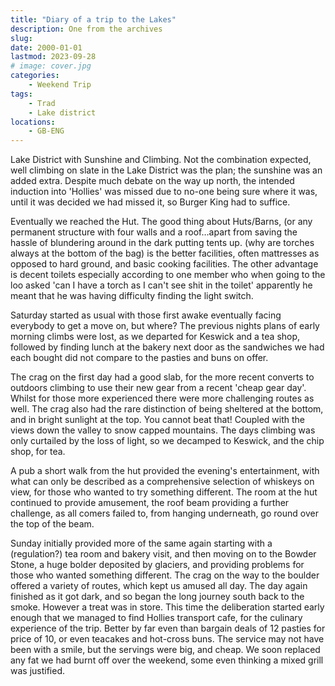 ```yaml
---
title: "Diary of a trip to the Lakes"
description: One from the archives
slug: 
date: 2000-01-01
lastmod: 2023-09-28
# image: cover.jpg
categories:
    - Weekend Trip
tags:
    - Trad
    - Lake district
locations:
    - GB-ENG
---
```


Lake District with Sunshine and Climbing. Not the combination expected, well climbing on slate in
the Lake District was the plan; the sunshine was an added extra. Despite much debate on the way up
north, the intended induction into 'Hollies' was missed due to no-one being sure where it was, until
it was decided we had missed it, so Burger King had to suffice.

Eventually we reached the Hut. The good thing about Huts/Barns, (or any permanent structure with
four walls and a roof…apart from saving the hassle of blundering around in the dark putting tents
up. (why are torches always at the bottom of the bag) is the better facilities, often mattresses as
opposed to hard ground, and basic cooking facilities. The other advantage is decent toilets
especially according to one member who when going to the loo asked 'can I have a torch as I can't
see shit in the toilet' apparently he meant that he was having difficulty finding the light switch.

Saturday started as usual with those first awake eventually facing everybody to get a move on, but
where? The previous nights plans of early morning climbs were lost, as we departed for Keswick
and a tea shop, followed by finding lunch at the bakery next door as the sandwiches we had each
bought did not compare to the pasties and buns on offer.

The crag on the first day had a good slab, for the more recent converts to outdoors climbing to use
their new gear from a recent 'cheap gear day'. Whilst for those more experienced there were more
challenging routes as well. The crag also had the rare distinction of being sheltered at the bottom,
and in bright sunlight at the top. You cannot beat that! Coupled with the views down the valley to
snow capped mountains. The days climbing was only curtailed by the loss of light, so we decamped
to Keswick, and the chip shop, for tea.

A pub a short walk from the hut provided the evening's entertainment, with what can only be
described as a comprehensive selection of whiskeys on view, for those who wanted to try something
different. The room at the hut continued to provide amusement, the roof beam providing a further
challenge, as all comers failed to, from hanging underneath, go round over the top of the beam.

Sunday initially provided more of the same again starting with a (regulation?) tea room and bakery
visit, and then moving on to the Bowder Stone, a huge bolder deposited by glaciers, and providing
problems for those who wanted something different. The crag on the way to the boulder offered a
variety of routes, which kept us amused all day. The day again finished as it got dark, and so began
the long journey south back to the smoke. However a treat was in store. This time the deliberation
started early enough that we managed to find Hollies transport cafe, for the culinary experience of
the trip. Better by far even than bargain deals of 12 pasties for price of 10, or even teacakes and
hot-cross buns. The service may not have been with a smile, but the servings were big, and cheap.
We soon replaced any fat we had burnt off over the weekend, some even thinking a mixed grill was
justified.